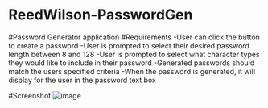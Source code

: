 # ReedWilson-PasswordGen

#Password Generator application
#Requirements
-User can click the button to create a password
-User is prompted to select their desired password length between 8 and 128 
-User is prompted to select what character types they would like to include in their password
-Generated passwords should match the users specified criteria
-When the password is generated, it will display for the user in the password text box

#Screenshot
![image](https://user-images.githubusercontent.com/72560360/224858256-3f8da5f9-4bcc-41c1-a5bc-18b5ff5db534.png)
